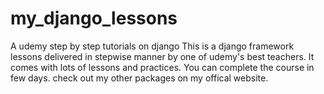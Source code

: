 # my_django_lessons
 A udemy step by step tutorials on django
This is a django framework lessons delivered in stepwise manner by one of udemy's best teachers. It comes with lots of lessons and practices. You can complete the course in few days.
check out my other packages on my offical website.
